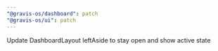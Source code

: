 ```yaml
---
"@gravis-os/dashboard": patch
"@gravis-os/ui": patch
---
```


Update DashboardLayout leftAside to stay open and show active state
